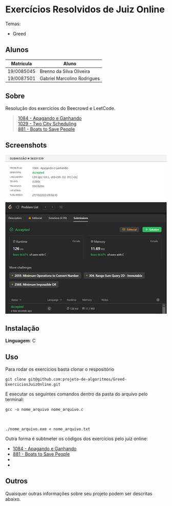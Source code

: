 # Exercícios Resolvidos de Juiz Online

Temas:

- Greed

## Alunos

| Matrícula  | Aluno                       |
| ---------- | --------------------------- |
| 19/0085045 | Brenno da Silva Oliveira    |
| 19/0087501 | Gabriel Marcolino Rodrigues |

## Sobre

Resolução dos exercícios do Beecrowd e LeetCode.

> [1084 - Apagando e Ganhando](https://www.beecrowd.com.br/repository/UOJ_1084.html)<br> 
> [1029 - Two City Scheduling](https://leetcode.com/problems/two-city-scheduling/)<br> 
> [881 - Boats to Save People](https://leetcode.com/problems/boats-to-save-people/description/?envType=list&envId=50f6p33i)<br> 
> []()

## Screenshots

![1084 - Apagando e Ganhando](1084/1084.png)
![881 - Boats to Save People](881/881.PNG)

## Instalação

**Linguagem**: C

## Uso

Para rodar os exercícios basta clonar o respositório

    git clone git@github.com:projeto-de-algoritmos/Greed-ExerciciosJuizOnline.git

E executar os seguintes comandos dentro da pasta do arquivo pelo terminal:

    gcc -o nome_arquivo nome_arquivo.c

<br>

    ./nome_arquivo.exe < nome_arquivo.txt

Outra forma é subtmeter os códigos dos exercícios pelo juiz online:

- [1084 - Apagando e Ganhando](https://www.beecrowd.com.br/judge/pt/problems/view/1084)
- [881 - Boats to Save People](https://leetcode.com/problems/boats-to-save-people/description/?envType=list&envId=50f6p33i)<br>
- []()
- []()

## Outros

Quaisquer outras informações sobre seu projeto podem ser descritas abaixo.
